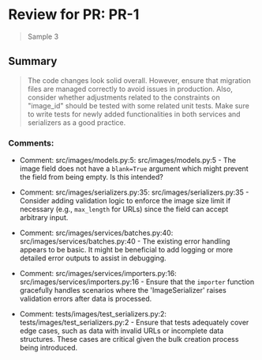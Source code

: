 # Review for PR: PR-1

> Sample 3

## Summary

> The code changes look solid overall. However, ensure that migration files are managed correctly to avoid issues in production. Also, consider whether adjustments related to the constraints on "image_id" should be tested with some related unit tests. Make sure to write tests for newly added functionalities in both services and serializers as a good practice.

### Comments:

- Comment: src/images/models.py:5: src/images/models.py:5 - The image field does not have a `blank=True` argument which might prevent the field from being empty. Is this intended?

- Comment: src/images/serializers.py:35: src/images/serializers.py:35 - Consider adding validation logic to enforce the image size limit if necessary (e.g., `max_length` for URLs) since the field can accept arbitrary input.

- Comment: src/images/services/batches.py:40: src/images/services/batches.py:40 - The existing error handling appears to be basic. It might be beneficial to add logging or more detailed error outputs to assist in debugging.

- Comment: src/images/services/importers.py:16: src/images/services/importers.py:16 - Ensure that the `importer` function gracefully handles scenarios where the 'ImageSerializer' raises validation errors after data is processed.

- Comment: tests/images/test_serializers.py:2: tests/images/test_serializers.py:2 - Ensure that tests adequately cover edge cases, such as data with invalid URLs or incomplete data structures. These cases are critical given the bulk creation process being introduced.